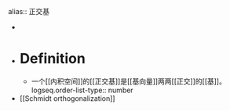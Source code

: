 alias:: 正交基

-
- # Definition
	- 一个[[内积空间]]的[[正交基]]是[[基向量]]两两[[正交]]的[[基]]。
	  logseq.order-list-type:: number
- [[Schmidt orthogonalization]]